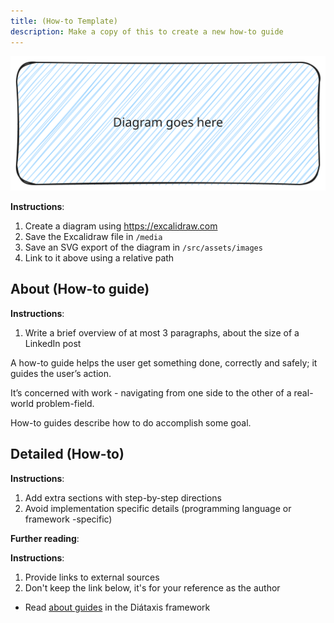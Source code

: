 ```yaml
---
title: (How-to Template)
description: Make a copy of this to create a new how-to guide
---
```


<!-- Diagram -->

![GraphRAG Overview](../../../assets/images/diagram-template.svg)

**Instructions**: 

1. Create a diagram using https://excalidraw.com
2. Save the Excalidraw file in `/media`
3. Save an SVG export of the diagram in `/src/assets/images`
4. Link to it above using a relative path

## About (How-to guide)

**Instructions**: 

1. Write a brief overview of at most 3 paragraphs, about the size of a LinkedIn post

A how-to guide helps the user get something done, correctly and safely; it guides the user’s action.

It’s concerned with work - navigating from one side to the other of a real-world problem-field.

How-to guides describe how to do accomplish some goal.

## Detailed (How-to)

**Instructions**: 

1. Add extra sections with step-by-step directions
2. Avoid implementation specific details (programming language or framework -specific)

**Further reading**:

**Instructions**:

1. Provide links to external sources
2. Don't keep the link below, it's for your reference as the author

- Read [about guides](https://diataxis.fr/how-to-guides/) in the Diátaxis framework
